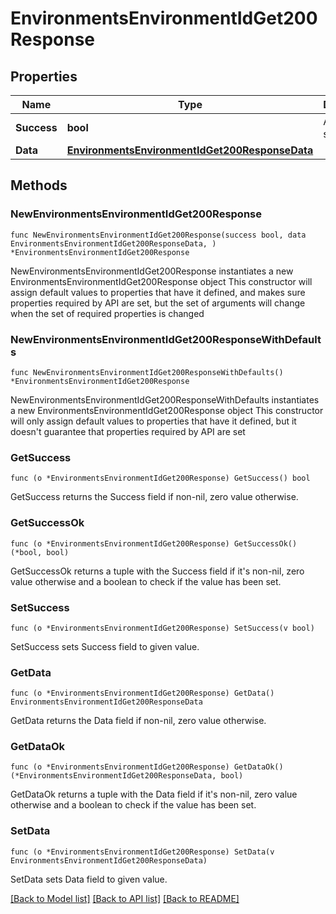 # EnvironmentsEnvironmentIdGet200Response

## Properties

Name | Type | Description | Notes
------------ | ------------- | ------------- | -------------
**Success** | **bool** | API request succeeded | 
**Data** | [**EnvironmentsEnvironmentIdGet200ResponseData**](EnvironmentsEnvironmentIdGet200ResponseData.md) |  | 

## Methods

### NewEnvironmentsEnvironmentIdGet200Response

`func NewEnvironmentsEnvironmentIdGet200Response(success bool, data EnvironmentsEnvironmentIdGet200ResponseData, ) *EnvironmentsEnvironmentIdGet200Response`

NewEnvironmentsEnvironmentIdGet200Response instantiates a new EnvironmentsEnvironmentIdGet200Response object
This constructor will assign default values to properties that have it defined,
and makes sure properties required by API are set, but the set of arguments
will change when the set of required properties is changed

### NewEnvironmentsEnvironmentIdGet200ResponseWithDefaults

`func NewEnvironmentsEnvironmentIdGet200ResponseWithDefaults() *EnvironmentsEnvironmentIdGet200Response`

NewEnvironmentsEnvironmentIdGet200ResponseWithDefaults instantiates a new EnvironmentsEnvironmentIdGet200Response object
This constructor will only assign default values to properties that have it defined,
but it doesn't guarantee that properties required by API are set

### GetSuccess

`func (o *EnvironmentsEnvironmentIdGet200Response) GetSuccess() bool`

GetSuccess returns the Success field if non-nil, zero value otherwise.

### GetSuccessOk

`func (o *EnvironmentsEnvironmentIdGet200Response) GetSuccessOk() (*bool, bool)`

GetSuccessOk returns a tuple with the Success field if it's non-nil, zero value otherwise
and a boolean to check if the value has been set.

### SetSuccess

`func (o *EnvironmentsEnvironmentIdGet200Response) SetSuccess(v bool)`

SetSuccess sets Success field to given value.


### GetData

`func (o *EnvironmentsEnvironmentIdGet200Response) GetData() EnvironmentsEnvironmentIdGet200ResponseData`

GetData returns the Data field if non-nil, zero value otherwise.

### GetDataOk

`func (o *EnvironmentsEnvironmentIdGet200Response) GetDataOk() (*EnvironmentsEnvironmentIdGet200ResponseData, bool)`

GetDataOk returns a tuple with the Data field if it's non-nil, zero value otherwise
and a boolean to check if the value has been set.

### SetData

`func (o *EnvironmentsEnvironmentIdGet200Response) SetData(v EnvironmentsEnvironmentIdGet200ResponseData)`

SetData sets Data field to given value.



[[Back to Model list]](../README.md#documentation-for-models) [[Back to API list]](../README.md#documentation-for-api-endpoints) [[Back to README]](../README.md)



